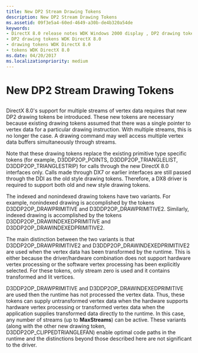 ```yaml
---
title: New DP2 Stream Drawing Tokens
description: New DP2 Stream Drawing Tokens
ms.assetid: 09f3e5a4-60ed-4649-a30b-de4b320a54de
keywords:
- DirectX 8.0 release notes WDK Windows 2000 display , DP2 drawing tokens
- DP2 drawing tokens WDK DirectX 8.0
- drawing tokens WDK DirectX 8.0
- tokens WDK DirectX 8.0
ms.date: 04/20/2017
ms.localizationpriority: medium
---
```


# New DP2 Stream Drawing Tokens


## <span id="ddk_new_dp2_stream_drawing_tokens_gg"></span><span id="DDK_NEW_DP2_STREAM_DRAWING_TOKENS_GG"></span>


DirectX 8.0's support for multiple streams of vertex data requires that new DP2 drawing tokens be introduced. These new tokens are necessary because existing drawing tokens assumed that there was a single pointer to vertex data for a particular drawing instruction. With multiple streams, this is no longer the case. A drawing command may well access multiple vertex data buffers simultaneously through streams.

Note that these drawing tokens replace the existing primitive type specific tokens (for example, D3DDP2OP\_POINTS, D3DDP2OP\_TRIANGLELIST, D3DDP2OP\_TRIANGLESTRIP) for calls through the new DirectX 8.0 interfaces only. Calls made through DX7 or earlier interfaces are still passed through the DDI as the old style drawing tokens. Therefore, a DX8 driver is required to support both old and new style drawing tokens.

The indexed and nonindexed drawing tokens have two variants. For example, nonindexed drawing is accomplished by the tokens D3DDP2OP\_DRAWPRIMITIVE and D3DDP2OP\_DRAWPRIMITIVE2. Similarly, indexed drawing is accomplished by the tokens D3DDP2OP\_DRAWINDEXEDPRIMITIVE and D3DDP2OP\_DRAWINDEXEDPRIMITIVE2.

The main distinction between the two variants is that D3DDP2OP\_DRAWPRIMITIVE2 and D3DDP2OP\_DRAWINDEXEDPRIMITIVE2 are used when the vertex data has been transformed by the runtime. This is either because the driver/hardware combination does not support hardware vertex processing or the software vertex processing has been explicitly selected. For these tokens, only stream zero is used and it contains transformed and lit vertices.

D3DDP2OP\_DRAWPRIMITIVE and D3DDP2OP\_DRAWINDEXEDPRIMITIVE are used then the runtime has not processed the vertex data. Thus, these tokens can supply untransformed vertex data when the hardware supports hardware vertex processing or transformed vertex data when the application supplies transformed data directly to the runtime. In this case, any number of streams (up to **MaxStreams**) can be active. These variants (along with the other new drawing token, D3DDP2OP\_CLIPPEDTRIANGLEFAN) enable optimal code paths in the runtime and the distinctions beyond those described here are not significant to the driver.

 

 





